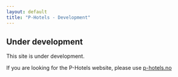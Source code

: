 ```yaml
---
layout: default
title: "P-Hotels - Development"
---
```


## Under development

This site is under development.

If you are looking for the P-Hotels website, please use [p-hotels.no](http://p-hotels.no/)
